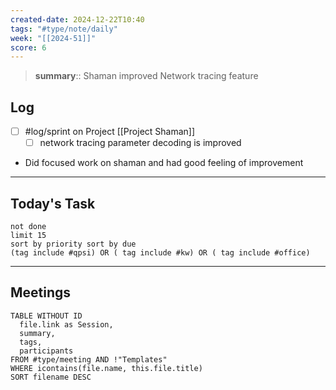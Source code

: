 ```yaml
---
created-date: 2024-12-22T10:40
tags: "#type/note/daily"
week: "[[2024-51]]"
score: 6
---
```


> **summary**:: Shaman improved Network tracing feature

## Log
- [ ] #log/sprint on Project [[Project Shaman]]
	- [ ] network tracing parameter decoding is improved
- Did focused work on shaman and had good feeling of improvement

---

## Today's Task

```tasks
not done
limit 15
sort by priority sort by due
(tag include #qpsi) OR ( tag include #kw) OR ( tag include #office)
```
---

## Meetings

```dataview
TABLE WITHOUT ID
  file.link as Session,
  summary,
  tags,
  participants
FROM #type/meeting AND !"Templates"
WHERE icontains(file.name, this.file.title)
SORT filename DESC
```